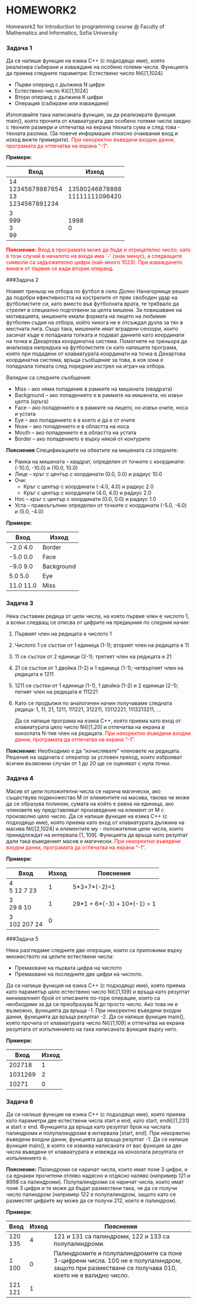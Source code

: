 # HOMEWORK2

Homework2 for Introduction to programming course @ Faculty of Mathematics and Informatics, Sofia University

### Задача 1

Да се напише функция на езика С++ (с подходящо име), която реализира събиране и изваждане на особено големи числа. Функцията да приема следните параметри:
Естествено число N∈[1,1024]

- Първи операнд с дължина N цифри
- Естествено число K∈[1,1024]
- Втори операнд с дължина K цифри
- Операция (събиране или изваждане)

Използвайте така написаната функция, за да реализирате функция main(), която прочита от клавиатурата две особено големи числа заедно с техните размери и отпечатва на екрана тяхната сума и след това - тяхната разлика. (За повече информация относно очаквания вход и изход вижте примерите). <font color="red"> При некоректно въведени входни данни, програмата да отпечатва на екрана “-1”. </font>

**Примери:**

| **Вход**                                           | **Изход**                          |
| -------------------------------------------------- | ---------------------------------- |
| 14 </br>12345678987654 </br> 13</br> 1234567891234 | 13580246878888</br> 11111111096420 |
| 3</br>999</br>3</br>99                             | 1998</br>0                         |

<font color="red"> **<font color ="red">Пояснение:**</font> Вход в програмата може да бъде и отрицателно число, като в този случай в началото на входа има '-' (знак минус), а следващите символи са задължително цифри (най-много 1023). При изваждането винаги от първия се вади втория операнд.</font>

###Задача 2

Новият треньор на отбора по футбол в село Долно Нанагорнище решил да подобри ефективността на изстрелите от пряк свободен удар на футболистите си, като вместо във футболната врата, те трябвало да стрелят в специално подготвени за целта мишени. За повишаване на мотивацията, мишените имали формата на лицето на любимия футболен съдия на отбора, който никога не е отсъждал дузпа за тях в местната лига. Също така, мишените имат вградени сензори, които засичат къде е попаднала топката и подават данните като координати на точка в Декартова координатна система.
Помогнете на треньора да анализира напредъка на футболистите си като напишете програма, която при подадени от клавиатурата координати на точка в Декартова координатна система, връща съобщение за това, в коя зона е попаднала топката след поредния изстрел на играч на отбора.

Валидни са следните съобщения:

- Miss – ако няма попадение в рамките на мишената (квадрата)
- Background – ако попадението е в рамките на мишената, но извън целта (кръга)
- Face – ако попадението е в рамките на лицето, но извън очите, носа и устата
- Eye – ако попадението е в което и да е от очите
- Nose – ако попадението е в областта на носа
- Mouth – ако попадението е в областта на устата
- Border – ако попадението е върху някой от контурите

**Пояснения**
Спецификациите на обектите на мишената са следните:

- Рамка на мишената – квадрат, определен от точките с координати: (-10.0, -10.0) и (10.0, 10.0)
- Лице – кръг с център с координати (0.0, 0.0) и радиус 10.0
- Очи:
  - Кръг с център с координати (-4.0, 4.0) и радиус 2.0
  - Кръг с център с координати (4.0, 4.0) и радиус 2.0
- Нос – кръг с център с координати (0.0, 0.0) и радиус 1.0
- Уста – правоъгълник определен от точките с координати (-5.0, -6.0) и (5.0, -4.0)

**Примери:**

| **Вход**  | **Изход**  |
| --------- | ---------- |
| -2.0 4.0  | Border     |
| -5.0 0.0  | Face       |
| -9.0 9.0  | Background |
| 5.0 5.0   | Eye        |
| 11.0 11.0 | Miss       |

### Задача 3

Нека съставим редица от цели числа, на която първия член е числото 1, а всеки следващ се описва от цифрите на предишния по следния начин:

1. Първият член на редицата е числото 1
2. Числото 1 се състои от 1 единица (1-1); вторият член на редицата е 11
3. 11 се състои от 2 единици (2-1); третият член на редицата е 21
4. 21 се състои от 1 двойка (1-2) и 1 единица (1-1); четвъртият член на редицата е 1211
5. 1211 се състои от 1 единица (1-1), 1 двойка (1-2) и 2 единици (2-1); петият член на редицата е 111221
6. Като се продължи по аналогичен начин получаваме следната редица:
   1, 11, 21, 1211, 111221, 312211, 13112221, 1113213211, …

   Да се напише програма на езика С++, която приема като вход от клавиатурата цяло число N∈[1,20] и отпечатва на екрана в конзолата N-тия член на редицата. <font color="red">При некоректно въведени входни данни, програмата да отпечатва на екрана “-1”.</font>

**Пояснение:** Необходимо е да “изчислявате” членовете на редицата. Решения на задачата с оператор за условен преход, които изброяват всички възможни случаи от 1 до 20 ще се оценяват с нула точки.

### Задача 4

Масив от цели положителни числа се нарича магически, ако съществува подмножество М от елементите на масива, такова че може да се образува полином, сумата на който е равна на единица, ако членовете му представляват произведение на елемент от М с произволно цяло число. Да се напише функция на езика С++ (с подходящо име), която приема като вход от клавиатурата дължина на масива N∈[2,1024] и елементите му - положителни цели числа, които принадлеждат на интервала [1, 109]. Функцията да връща като резултат дали така въведеният масив е магически. <font color="red">При некоректно въведени входни данни, програмата да отпечатва на екрана “-1”.</font>

**Примери:**

| **Вход**          | **Изход** | **Пояснения**                |
| ----------------- | --------- | ---------------------------- |
| 4</br> 5 12 7 23  | 1         | 5\*3+7\*(-2)=1               |
| 3</br> 29 6 10    | 1         | 29\*1 + 6*(-3) + 10*(-1) = 1 |
| 3</br> 102 207 24 | 0         |

###Задача 5

Нека разгледаме следните две операции, които са приложими върху множеството на целите естествени числа:

- Премахване на първата цифра на числото
- Премахване на последните две цифри на числото.

Да се напише функция на езика C++ (с подходящо име), която приема като параметър цяло естествено число N∈[1,109] и връща като резултат минималният брой от описаните по-горе операции, които са необходими за да се преобразува N до просто число. Ако това не е възможно, функцията да връща -1. При некоректно въведени входни данни, функцията да връща резултат -2.
Да се напише функция main(), която прочита от клавиатурата число N∈[1,109] и отпечатва на екрана резултата от изпълнението на така написаната функция върху него.

**Примери:**

| **Вход** | **Изход** |
| -------- | --------- |
| 202718   | 1         |
| 1031269  | 2         |
| 10271    | 0         |

### Задача 6

Да се напише функция на езика C++ (с подходящо име), която приема като параметри две естествени числа start и end, като start, end∈[1,231] и start ≤ end. Функцията да връща като резултат броя на числата палиндроми и полупалиндроми в интервала [start, end]. При некоректно въведени входни данни, функцията да връща резултат -1.
Да се напише функция main(), в която се извиква написаната от вас функция за две числа въведени от клавиатурата и извежда на конзолата резултата от изпълнението ѝ.

**Пояснение:**
Палиндроми се наричат числа, които имат поне 3 цифри, и са еднакви прочетени отляво надясно и отдясно наляво (например 121 и 8998 са палиндроми). Полупалиндроми се наричат числа, които имат поне 3 цифри и те може да бъдат разместени така, че да се получи число палиндром (например 122 е полупалиндром, защото като се разместят цифрите му може да се получи 212, което е палиндром).

**Примери:**

| **Вход**     | **Изход** | **Пояснения**                                                                                                                                      |
| ------------ | --------- | -------------------------------------------------------------------------------------------------------------------------------------------------- |
| 120</br> 135 | 4         | 121 и 131 са палиндроми, 122 и 133 са полупалиндроми.                                                                                              |
| 1</br> 100   | 0         | Палиндромите и полупалиндромите са поне 3-цифрени числа. 100 не е полупалиндром, защото при разместване се получава 010, което не е валидно число. |
| 121</br> 121 | 1         |


